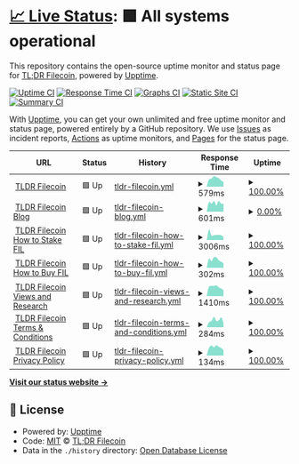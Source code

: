 # [📈 Live Status](https://tl-dr-filecoin.github.io/site-status-monitoring): <!--live status--> **🟩 All systems operational**

This repository contains the open-source uptime monitor and status page for [TL;DR Filecoin](https://filecointldr.io), powered by [Upptime](https://github.com/upptime/upptime).

[![Uptime CI](https://github.com/tl-dr-filecoin/site-status-monitoring/workflows/Uptime%20CI/badge.svg)](https://github.com/tl-dr-filecoin/site-status-monitoring/actions?query=workflow%3A%22Uptime+CI%22)
[![Response Time CI](https://github.com/tl-dr-filecoin/site-status-monitoring/workflows/Response%20Time%20CI/badge.svg)](https://github.com/tl-dr-filecoin/site-status-monitoring/actions?query=workflow%3A%22Response+Time+CI%22)
[![Graphs CI](https://github.com/tl-dr-filecoin/site-status-monitoring/workflows/Graphs%20CI/badge.svg)](https://github.com/tl-dr-filecoin/site-status-monitoring/actions?query=workflow%3A%22Graphs+CI%22)
[![Static Site CI](https://github.com/tl-dr-filecoin/site-status-monitoring/workflows/Static%20Site%20CI/badge.svg)](https://github.com/tl-dr-filecoin/site-status-monitoring/actions?query=workflow%3A%22Static+Site+CI%22)
[![Summary CI](https://github.com/tl-dr-filecoin/site-status-monitoring/workflows/Summary%20CI/badge.svg)](https://github.com/tl-dr-filecoin/site-status-monitoring/actions?query=workflow%3A%22Summary+CI%22)

With [Upptime](https://upptime.js.org), you can get your own unlimited and free uptime monitor and status page, powered entirely by a GitHub repository. We use [Issues](https://github.com/tl-dr-filecoin/site-status-monitoring/issues) as incident reports, [Actions](https://github.com/tl-dr-filecoin/site-status-monitoring/actions) as uptime monitors, and [Pages](https://tl-dr-filecoin.github.io/site-status-monitoring) for the status page.

<!--start: status pages-->
<!-- This summary is generated by Upptime (https://github.com/upptime/upptime) -->
<!-- Do not edit this manually, your changes will be overwritten -->
<!-- prettier-ignore -->
| URL | Status | History | Response Time | Uptime |
| --- | ------ | ------- | ------------- | ------ |
| <img alt="" src="https://icons.duckduckgo.com/ip3/www.filecointldr.io.ico" height="13"> [TLDR Filecoin](https://www.filecointldr.io) | 🟩 Up | [tldr-filecoin.yml](https://github.com/TL-DR-Filecoin/site-status-monitoring/commits/HEAD/history/tldr-filecoin.yml) | <details><summary><img alt="Response time graph" src="./graphs/tldr-filecoin/response-time-week.png" height="20"> 579ms</summary><br><a href="https://tl-dr-filecoin.github.io/site-status-monitoring/history/tldr-filecoin"><img alt="Response time 554" src="https://img.shields.io/endpoint?url=https%3A%2F%2Fraw.githubusercontent.com%2FTL-DR-Filecoin%2Fsite-status-monitoring%2FHEAD%2Fapi%2Ftldr-filecoin%2Fresponse-time.json"></a><br><a href="https://tl-dr-filecoin.github.io/site-status-monitoring/history/tldr-filecoin"><img alt="24-hour response time 700" src="https://img.shields.io/endpoint?url=https%3A%2F%2Fraw.githubusercontent.com%2FTL-DR-Filecoin%2Fsite-status-monitoring%2FHEAD%2Fapi%2Ftldr-filecoin%2Fresponse-time-day.json"></a><br><a href="https://tl-dr-filecoin.github.io/site-status-monitoring/history/tldr-filecoin"><img alt="7-day response time 579" src="https://img.shields.io/endpoint?url=https%3A%2F%2Fraw.githubusercontent.com%2FTL-DR-Filecoin%2Fsite-status-monitoring%2FHEAD%2Fapi%2Ftldr-filecoin%2Fresponse-time-week.json"></a><br><a href="https://tl-dr-filecoin.github.io/site-status-monitoring/history/tldr-filecoin"><img alt="30-day response time 554" src="https://img.shields.io/endpoint?url=https%3A%2F%2Fraw.githubusercontent.com%2FTL-DR-Filecoin%2Fsite-status-monitoring%2FHEAD%2Fapi%2Ftldr-filecoin%2Fresponse-time-month.json"></a><br><a href="https://tl-dr-filecoin.github.io/site-status-monitoring/history/tldr-filecoin"><img alt="1-year response time 554" src="https://img.shields.io/endpoint?url=https%3A%2F%2Fraw.githubusercontent.com%2FTL-DR-Filecoin%2Fsite-status-monitoring%2FHEAD%2Fapi%2Ftldr-filecoin%2Fresponse-time-year.json"></a></details> | <details><summary><a href="https://tl-dr-filecoin.github.io/site-status-monitoring/history/tldr-filecoin">100.00%</a></summary><a href="https://tl-dr-filecoin.github.io/site-status-monitoring/history/tldr-filecoin"><img alt="All-time uptime 100.00%" src="https://img.shields.io/endpoint?url=https%3A%2F%2Fraw.githubusercontent.com%2FTL-DR-Filecoin%2Fsite-status-monitoring%2FHEAD%2Fapi%2Ftldr-filecoin%2Fuptime.json"></a><br><a href="https://tl-dr-filecoin.github.io/site-status-monitoring/history/tldr-filecoin"><img alt="24-hour uptime 100.00%" src="https://img.shields.io/endpoint?url=https%3A%2F%2Fraw.githubusercontent.com%2FTL-DR-Filecoin%2Fsite-status-monitoring%2FHEAD%2Fapi%2Ftldr-filecoin%2Fuptime-day.json"></a><br><a href="https://tl-dr-filecoin.github.io/site-status-monitoring/history/tldr-filecoin"><img alt="7-day uptime 100.00%" src="https://img.shields.io/endpoint?url=https%3A%2F%2Fraw.githubusercontent.com%2FTL-DR-Filecoin%2Fsite-status-monitoring%2FHEAD%2Fapi%2Ftldr-filecoin%2Fuptime-week.json"></a><br><a href="https://tl-dr-filecoin.github.io/site-status-monitoring/history/tldr-filecoin"><img alt="30-day uptime 100.00%" src="https://img.shields.io/endpoint?url=https%3A%2F%2Fraw.githubusercontent.com%2FTL-DR-Filecoin%2Fsite-status-monitoring%2FHEAD%2Fapi%2Ftldr-filecoin%2Fuptime-month.json"></a><br><a href="https://tl-dr-filecoin.github.io/site-status-monitoring/history/tldr-filecoin"><img alt="1-year uptime 100.00%" src="https://img.shields.io/endpoint?url=https%3A%2F%2Fraw.githubusercontent.com%2FTL-DR-Filecoin%2Fsite-status-monitoring%2FHEAD%2Fapi%2Ftldr-filecoin%2Fuptime-year.json"></a></details>
| <img alt="" src="https://icons.duckduckgo.com/ip3/www.filecointldr.io.ico" height="13"> [TLDR Filecoin Blog](https://www.filecointldr.io/blog) | 🟩 Up | [tldr-filecoin-blog.yml](https://github.com/TL-DR-Filecoin/site-status-monitoring/commits/HEAD/history/tldr-filecoin-blog.yml) | <details><summary><img alt="Response time graph" src="./graphs/tldr-filecoin-blog/response-time-week.png" height="20"> 601ms</summary><br><a href="https://tl-dr-filecoin.github.io/site-status-monitoring/history/tldr-filecoin-blog"><img alt="Response time 789" src="https://img.shields.io/endpoint?url=https%3A%2F%2Fraw.githubusercontent.com%2FTL-DR-Filecoin%2Fsite-status-monitoring%2FHEAD%2Fapi%2Ftldr-filecoin-blog%2Fresponse-time.json"></a><br><a href="https://tl-dr-filecoin.github.io/site-status-monitoring/history/tldr-filecoin-blog"><img alt="24-hour response time 552" src="https://img.shields.io/endpoint?url=https%3A%2F%2Fraw.githubusercontent.com%2FTL-DR-Filecoin%2Fsite-status-monitoring%2FHEAD%2Fapi%2Ftldr-filecoin-blog%2Fresponse-time-day.json"></a><br><a href="https://tl-dr-filecoin.github.io/site-status-monitoring/history/tldr-filecoin-blog"><img alt="7-day response time 601" src="https://img.shields.io/endpoint?url=https%3A%2F%2Fraw.githubusercontent.com%2FTL-DR-Filecoin%2Fsite-status-monitoring%2FHEAD%2Fapi%2Ftldr-filecoin-blog%2Fresponse-time-week.json"></a><br><a href="https://tl-dr-filecoin.github.io/site-status-monitoring/history/tldr-filecoin-blog"><img alt="30-day response time 789" src="https://img.shields.io/endpoint?url=https%3A%2F%2Fraw.githubusercontent.com%2FTL-DR-Filecoin%2Fsite-status-monitoring%2FHEAD%2Fapi%2Ftldr-filecoin-blog%2Fresponse-time-month.json"></a><br><a href="https://tl-dr-filecoin.github.io/site-status-monitoring/history/tldr-filecoin-blog"><img alt="1-year response time 789" src="https://img.shields.io/endpoint?url=https%3A%2F%2Fraw.githubusercontent.com%2FTL-DR-Filecoin%2Fsite-status-monitoring%2FHEAD%2Fapi%2Ftldr-filecoin-blog%2Fresponse-time-year.json"></a></details> | <details><summary><a href="https://tl-dr-filecoin.github.io/site-status-monitoring/history/tldr-filecoin-blog">0.00%</a></summary><a href="https://tl-dr-filecoin.github.io/site-status-monitoring/history/tldr-filecoin-blog"><img alt="All-time uptime 22.17%" src="https://img.shields.io/endpoint?url=https%3A%2F%2Fraw.githubusercontent.com%2FTL-DR-Filecoin%2Fsite-status-monitoring%2FHEAD%2Fapi%2Ftldr-filecoin-blog%2Fuptime.json"></a><br><a href="https://tl-dr-filecoin.github.io/site-status-monitoring/history/tldr-filecoin-blog"><img alt="24-hour uptime 0.00%" src="https://img.shields.io/endpoint?url=https%3A%2F%2Fraw.githubusercontent.com%2FTL-DR-Filecoin%2Fsite-status-monitoring%2FHEAD%2Fapi%2Ftldr-filecoin-blog%2Fuptime-day.json"></a><br><a href="https://tl-dr-filecoin.github.io/site-status-monitoring/history/tldr-filecoin-blog"><img alt="7-day uptime 0.00%" src="https://img.shields.io/endpoint?url=https%3A%2F%2Fraw.githubusercontent.com%2FTL-DR-Filecoin%2Fsite-status-monitoring%2FHEAD%2Fapi%2Ftldr-filecoin-blog%2Fuptime-week.json"></a><br><a href="https://tl-dr-filecoin.github.io/site-status-monitoring/history/tldr-filecoin-blog"><img alt="30-day uptime 22.17%" src="https://img.shields.io/endpoint?url=https%3A%2F%2Fraw.githubusercontent.com%2FTL-DR-Filecoin%2Fsite-status-monitoring%2FHEAD%2Fapi%2Ftldr-filecoin-blog%2Fuptime-month.json"></a><br><a href="https://tl-dr-filecoin.github.io/site-status-monitoring/history/tldr-filecoin-blog"><img alt="1-year uptime 22.17%" src="https://img.shields.io/endpoint?url=https%3A%2F%2Fraw.githubusercontent.com%2FTL-DR-Filecoin%2Fsite-status-monitoring%2FHEAD%2Fapi%2Ftldr-filecoin-blog%2Fuptime-year.json"></a></details>
| <img alt="" src="https://icons.duckduckgo.com/ip3/www.filecointldr.io.ico" height="13"> [TLDR Filecoin How to Stake FIL](https://www.filecointldr.io/how-to-stake-filecoin) | 🟩 Up | [tldr-filecoin-how-to-stake-fil.yml](https://github.com/TL-DR-Filecoin/site-status-monitoring/commits/HEAD/history/tldr-filecoin-how-to-stake-fil.yml) | <details><summary><img alt="Response time graph" src="./graphs/tldr-filecoin-how-to-stake-fil/response-time-week.png" height="20"> 3006ms</summary><br><a href="https://tl-dr-filecoin.github.io/site-status-monitoring/history/tldr-filecoin-how-to-stake-fil"><img alt="Response time 3377" src="https://img.shields.io/endpoint?url=https%3A%2F%2Fraw.githubusercontent.com%2FTL-DR-Filecoin%2Fsite-status-monitoring%2FHEAD%2Fapi%2Ftldr-filecoin-how-to-stake-fil%2Fresponse-time.json"></a><br><a href="https://tl-dr-filecoin.github.io/site-status-monitoring/history/tldr-filecoin-how-to-stake-fil"><img alt="24-hour response time 6915" src="https://img.shields.io/endpoint?url=https%3A%2F%2Fraw.githubusercontent.com%2FTL-DR-Filecoin%2Fsite-status-monitoring%2FHEAD%2Fapi%2Ftldr-filecoin-how-to-stake-fil%2Fresponse-time-day.json"></a><br><a href="https://tl-dr-filecoin.github.io/site-status-monitoring/history/tldr-filecoin-how-to-stake-fil"><img alt="7-day response time 3006" src="https://img.shields.io/endpoint?url=https%3A%2F%2Fraw.githubusercontent.com%2FTL-DR-Filecoin%2Fsite-status-monitoring%2FHEAD%2Fapi%2Ftldr-filecoin-how-to-stake-fil%2Fresponse-time-week.json"></a><br><a href="https://tl-dr-filecoin.github.io/site-status-monitoring/history/tldr-filecoin-how-to-stake-fil"><img alt="30-day response time 3377" src="https://img.shields.io/endpoint?url=https%3A%2F%2Fraw.githubusercontent.com%2FTL-DR-Filecoin%2Fsite-status-monitoring%2FHEAD%2Fapi%2Ftldr-filecoin-how-to-stake-fil%2Fresponse-time-month.json"></a><br><a href="https://tl-dr-filecoin.github.io/site-status-monitoring/history/tldr-filecoin-how-to-stake-fil"><img alt="1-year response time 3377" src="https://img.shields.io/endpoint?url=https%3A%2F%2Fraw.githubusercontent.com%2FTL-DR-Filecoin%2Fsite-status-monitoring%2FHEAD%2Fapi%2Ftldr-filecoin-how-to-stake-fil%2Fresponse-time-year.json"></a></details> | <details><summary><a href="https://tl-dr-filecoin.github.io/site-status-monitoring/history/tldr-filecoin-how-to-stake-fil">100.00%</a></summary><a href="https://tl-dr-filecoin.github.io/site-status-monitoring/history/tldr-filecoin-how-to-stake-fil"><img alt="All-time uptime 100.00%" src="https://img.shields.io/endpoint?url=https%3A%2F%2Fraw.githubusercontent.com%2FTL-DR-Filecoin%2Fsite-status-monitoring%2FHEAD%2Fapi%2Ftldr-filecoin-how-to-stake-fil%2Fuptime.json"></a><br><a href="https://tl-dr-filecoin.github.io/site-status-monitoring/history/tldr-filecoin-how-to-stake-fil"><img alt="24-hour uptime 100.00%" src="https://img.shields.io/endpoint?url=https%3A%2F%2Fraw.githubusercontent.com%2FTL-DR-Filecoin%2Fsite-status-monitoring%2FHEAD%2Fapi%2Ftldr-filecoin-how-to-stake-fil%2Fuptime-day.json"></a><br><a href="https://tl-dr-filecoin.github.io/site-status-monitoring/history/tldr-filecoin-how-to-stake-fil"><img alt="7-day uptime 100.00%" src="https://img.shields.io/endpoint?url=https%3A%2F%2Fraw.githubusercontent.com%2FTL-DR-Filecoin%2Fsite-status-monitoring%2FHEAD%2Fapi%2Ftldr-filecoin-how-to-stake-fil%2Fuptime-week.json"></a><br><a href="https://tl-dr-filecoin.github.io/site-status-monitoring/history/tldr-filecoin-how-to-stake-fil"><img alt="30-day uptime 100.00%" src="https://img.shields.io/endpoint?url=https%3A%2F%2Fraw.githubusercontent.com%2FTL-DR-Filecoin%2Fsite-status-monitoring%2FHEAD%2Fapi%2Ftldr-filecoin-how-to-stake-fil%2Fuptime-month.json"></a><br><a href="https://tl-dr-filecoin.github.io/site-status-monitoring/history/tldr-filecoin-how-to-stake-fil"><img alt="1-year uptime 100.00%" src="https://img.shields.io/endpoint?url=https%3A%2F%2Fraw.githubusercontent.com%2FTL-DR-Filecoin%2Fsite-status-monitoring%2FHEAD%2Fapi%2Ftldr-filecoin-how-to-stake-fil%2Fuptime-year.json"></a></details>
| <img alt="" src="https://icons.duckduckgo.com/ip3/www.filecointldr.io.ico" height="13"> [TLDR Filecoin How to Buy FIL](https://www.filecointldr.io/how-to-buy-filecoin) | 🟩 Up | [tldr-filecoin-how-to-buy-fil.yml](https://github.com/TL-DR-Filecoin/site-status-monitoring/commits/HEAD/history/tldr-filecoin-how-to-buy-fil.yml) | <details><summary><img alt="Response time graph" src="./graphs/tldr-filecoin-how-to-buy-fil/response-time-week.png" height="20"> 302ms</summary><br><a href="https://tl-dr-filecoin.github.io/site-status-monitoring/history/tldr-filecoin-how-to-buy-fil"><img alt="Response time 328" src="https://img.shields.io/endpoint?url=https%3A%2F%2Fraw.githubusercontent.com%2FTL-DR-Filecoin%2Fsite-status-monitoring%2FHEAD%2Fapi%2Ftldr-filecoin-how-to-buy-fil%2Fresponse-time.json"></a><br><a href="https://tl-dr-filecoin.github.io/site-status-monitoring/history/tldr-filecoin-how-to-buy-fil"><img alt="24-hour response time 292" src="https://img.shields.io/endpoint?url=https%3A%2F%2Fraw.githubusercontent.com%2FTL-DR-Filecoin%2Fsite-status-monitoring%2FHEAD%2Fapi%2Ftldr-filecoin-how-to-buy-fil%2Fresponse-time-day.json"></a><br><a href="https://tl-dr-filecoin.github.io/site-status-monitoring/history/tldr-filecoin-how-to-buy-fil"><img alt="7-day response time 302" src="https://img.shields.io/endpoint?url=https%3A%2F%2Fraw.githubusercontent.com%2FTL-DR-Filecoin%2Fsite-status-monitoring%2FHEAD%2Fapi%2Ftldr-filecoin-how-to-buy-fil%2Fresponse-time-week.json"></a><br><a href="https://tl-dr-filecoin.github.io/site-status-monitoring/history/tldr-filecoin-how-to-buy-fil"><img alt="30-day response time 328" src="https://img.shields.io/endpoint?url=https%3A%2F%2Fraw.githubusercontent.com%2FTL-DR-Filecoin%2Fsite-status-monitoring%2FHEAD%2Fapi%2Ftldr-filecoin-how-to-buy-fil%2Fresponse-time-month.json"></a><br><a href="https://tl-dr-filecoin.github.io/site-status-monitoring/history/tldr-filecoin-how-to-buy-fil"><img alt="1-year response time 328" src="https://img.shields.io/endpoint?url=https%3A%2F%2Fraw.githubusercontent.com%2FTL-DR-Filecoin%2Fsite-status-monitoring%2FHEAD%2Fapi%2Ftldr-filecoin-how-to-buy-fil%2Fresponse-time-year.json"></a></details> | <details><summary><a href="https://tl-dr-filecoin.github.io/site-status-monitoring/history/tldr-filecoin-how-to-buy-fil">100.00%</a></summary><a href="https://tl-dr-filecoin.github.io/site-status-monitoring/history/tldr-filecoin-how-to-buy-fil"><img alt="All-time uptime 100.00%" src="https://img.shields.io/endpoint?url=https%3A%2F%2Fraw.githubusercontent.com%2FTL-DR-Filecoin%2Fsite-status-monitoring%2FHEAD%2Fapi%2Ftldr-filecoin-how-to-buy-fil%2Fuptime.json"></a><br><a href="https://tl-dr-filecoin.github.io/site-status-monitoring/history/tldr-filecoin-how-to-buy-fil"><img alt="24-hour uptime 100.00%" src="https://img.shields.io/endpoint?url=https%3A%2F%2Fraw.githubusercontent.com%2FTL-DR-Filecoin%2Fsite-status-monitoring%2FHEAD%2Fapi%2Ftldr-filecoin-how-to-buy-fil%2Fuptime-day.json"></a><br><a href="https://tl-dr-filecoin.github.io/site-status-monitoring/history/tldr-filecoin-how-to-buy-fil"><img alt="7-day uptime 100.00%" src="https://img.shields.io/endpoint?url=https%3A%2F%2Fraw.githubusercontent.com%2FTL-DR-Filecoin%2Fsite-status-monitoring%2FHEAD%2Fapi%2Ftldr-filecoin-how-to-buy-fil%2Fuptime-week.json"></a><br><a href="https://tl-dr-filecoin.github.io/site-status-monitoring/history/tldr-filecoin-how-to-buy-fil"><img alt="30-day uptime 100.00%" src="https://img.shields.io/endpoint?url=https%3A%2F%2Fraw.githubusercontent.com%2FTL-DR-Filecoin%2Fsite-status-monitoring%2FHEAD%2Fapi%2Ftldr-filecoin-how-to-buy-fil%2Fuptime-month.json"></a><br><a href="https://tl-dr-filecoin.github.io/site-status-monitoring/history/tldr-filecoin-how-to-buy-fil"><img alt="1-year uptime 100.00%" src="https://img.shields.io/endpoint?url=https%3A%2F%2Fraw.githubusercontent.com%2FTL-DR-Filecoin%2Fsite-status-monitoring%2FHEAD%2Fapi%2Ftldr-filecoin-how-to-buy-fil%2Fuptime-year.json"></a></details>
| <img alt="" src="https://icons.duckduckgo.com/ip3/www.filecointldr.io.ico" height="13"> [TLDR Filecoin Views and Research](https://www.filecointldr.io/views-and-research) | 🟩 Up | [tldr-filecoin-views-and-research.yml](https://github.com/TL-DR-Filecoin/site-status-monitoring/commits/HEAD/history/tldr-filecoin-views-and-research.yml) | <details><summary><img alt="Response time graph" src="./graphs/tldr-filecoin-views-and-research/response-time-week.png" height="20"> 1410ms</summary><br><a href="https://tl-dr-filecoin.github.io/site-status-monitoring/history/tldr-filecoin-views-and-research"><img alt="Response time 1572" src="https://img.shields.io/endpoint?url=https%3A%2F%2Fraw.githubusercontent.com%2FTL-DR-Filecoin%2Fsite-status-monitoring%2FHEAD%2Fapi%2Ftldr-filecoin-views-and-research%2Fresponse-time.json"></a><br><a href="https://tl-dr-filecoin.github.io/site-status-monitoring/history/tldr-filecoin-views-and-research"><img alt="24-hour response time 1295" src="https://img.shields.io/endpoint?url=https%3A%2F%2Fraw.githubusercontent.com%2FTL-DR-Filecoin%2Fsite-status-monitoring%2FHEAD%2Fapi%2Ftldr-filecoin-views-and-research%2Fresponse-time-day.json"></a><br><a href="https://tl-dr-filecoin.github.io/site-status-monitoring/history/tldr-filecoin-views-and-research"><img alt="7-day response time 1410" src="https://img.shields.io/endpoint?url=https%3A%2F%2Fraw.githubusercontent.com%2FTL-DR-Filecoin%2Fsite-status-monitoring%2FHEAD%2Fapi%2Ftldr-filecoin-views-and-research%2Fresponse-time-week.json"></a><br><a href="https://tl-dr-filecoin.github.io/site-status-monitoring/history/tldr-filecoin-views-and-research"><img alt="30-day response time 1572" src="https://img.shields.io/endpoint?url=https%3A%2F%2Fraw.githubusercontent.com%2FTL-DR-Filecoin%2Fsite-status-monitoring%2FHEAD%2Fapi%2Ftldr-filecoin-views-and-research%2Fresponse-time-month.json"></a><br><a href="https://tl-dr-filecoin.github.io/site-status-monitoring/history/tldr-filecoin-views-and-research"><img alt="1-year response time 1572" src="https://img.shields.io/endpoint?url=https%3A%2F%2Fraw.githubusercontent.com%2FTL-DR-Filecoin%2Fsite-status-monitoring%2FHEAD%2Fapi%2Ftldr-filecoin-views-and-research%2Fresponse-time-year.json"></a></details> | <details><summary><a href="https://tl-dr-filecoin.github.io/site-status-monitoring/history/tldr-filecoin-views-and-research">100.00%</a></summary><a href="https://tl-dr-filecoin.github.io/site-status-monitoring/history/tldr-filecoin-views-and-research"><img alt="All-time uptime 100.00%" src="https://img.shields.io/endpoint?url=https%3A%2F%2Fraw.githubusercontent.com%2FTL-DR-Filecoin%2Fsite-status-monitoring%2FHEAD%2Fapi%2Ftldr-filecoin-views-and-research%2Fuptime.json"></a><br><a href="https://tl-dr-filecoin.github.io/site-status-monitoring/history/tldr-filecoin-views-and-research"><img alt="24-hour uptime 100.00%" src="https://img.shields.io/endpoint?url=https%3A%2F%2Fraw.githubusercontent.com%2FTL-DR-Filecoin%2Fsite-status-monitoring%2FHEAD%2Fapi%2Ftldr-filecoin-views-and-research%2Fuptime-day.json"></a><br><a href="https://tl-dr-filecoin.github.io/site-status-monitoring/history/tldr-filecoin-views-and-research"><img alt="7-day uptime 100.00%" src="https://img.shields.io/endpoint?url=https%3A%2F%2Fraw.githubusercontent.com%2FTL-DR-Filecoin%2Fsite-status-monitoring%2FHEAD%2Fapi%2Ftldr-filecoin-views-and-research%2Fuptime-week.json"></a><br><a href="https://tl-dr-filecoin.github.io/site-status-monitoring/history/tldr-filecoin-views-and-research"><img alt="30-day uptime 100.00%" src="https://img.shields.io/endpoint?url=https%3A%2F%2Fraw.githubusercontent.com%2FTL-DR-Filecoin%2Fsite-status-monitoring%2FHEAD%2Fapi%2Ftldr-filecoin-views-and-research%2Fuptime-month.json"></a><br><a href="https://tl-dr-filecoin.github.io/site-status-monitoring/history/tldr-filecoin-views-and-research"><img alt="1-year uptime 100.00%" src="https://img.shields.io/endpoint?url=https%3A%2F%2Fraw.githubusercontent.com%2FTL-DR-Filecoin%2Fsite-status-monitoring%2FHEAD%2Fapi%2Ftldr-filecoin-views-and-research%2Fuptime-year.json"></a></details>
| <img alt="" src="https://icons.duckduckgo.com/ip3/www.filecointldr.io.ico" height="13"> [TLDR Filecoin Terms & Conditions](https://www.filecointldr.io/terms) | 🟩 Up | [tldr-filecoin-terms-and-conditions.yml](https://github.com/TL-DR-Filecoin/site-status-monitoring/commits/HEAD/history/tldr-filecoin-terms-and-conditions.yml) | <details><summary><img alt="Response time graph" src="./graphs/tldr-filecoin-terms-and-conditions/response-time-week.png" height="20"> 284ms</summary><br><a href="https://tl-dr-filecoin.github.io/site-status-monitoring/history/tldr-filecoin-terms-and-conditions"><img alt="Response time 284" src="https://img.shields.io/endpoint?url=https%3A%2F%2Fraw.githubusercontent.com%2FTL-DR-Filecoin%2Fsite-status-monitoring%2FHEAD%2Fapi%2Ftldr-filecoin-terms-and-conditions%2Fresponse-time.json"></a><br><a href="https://tl-dr-filecoin.github.io/site-status-monitoring/history/tldr-filecoin-terms-and-conditions"><img alt="24-hour response time 251" src="https://img.shields.io/endpoint?url=https%3A%2F%2Fraw.githubusercontent.com%2FTL-DR-Filecoin%2Fsite-status-monitoring%2FHEAD%2Fapi%2Ftldr-filecoin-terms-and-conditions%2Fresponse-time-day.json"></a><br><a href="https://tl-dr-filecoin.github.io/site-status-monitoring/history/tldr-filecoin-terms-and-conditions"><img alt="7-day response time 284" src="https://img.shields.io/endpoint?url=https%3A%2F%2Fraw.githubusercontent.com%2FTL-DR-Filecoin%2Fsite-status-monitoring%2FHEAD%2Fapi%2Ftldr-filecoin-terms-and-conditions%2Fresponse-time-week.json"></a><br><a href="https://tl-dr-filecoin.github.io/site-status-monitoring/history/tldr-filecoin-terms-and-conditions"><img alt="30-day response time 284" src="https://img.shields.io/endpoint?url=https%3A%2F%2Fraw.githubusercontent.com%2FTL-DR-Filecoin%2Fsite-status-monitoring%2FHEAD%2Fapi%2Ftldr-filecoin-terms-and-conditions%2Fresponse-time-month.json"></a><br><a href="https://tl-dr-filecoin.github.io/site-status-monitoring/history/tldr-filecoin-terms-and-conditions"><img alt="1-year response time 284" src="https://img.shields.io/endpoint?url=https%3A%2F%2Fraw.githubusercontent.com%2FTL-DR-Filecoin%2Fsite-status-monitoring%2FHEAD%2Fapi%2Ftldr-filecoin-terms-and-conditions%2Fresponse-time-year.json"></a></details> | <details><summary><a href="https://tl-dr-filecoin.github.io/site-status-monitoring/history/tldr-filecoin-terms-and-conditions">100.00%</a></summary><a href="https://tl-dr-filecoin.github.io/site-status-monitoring/history/tldr-filecoin-terms-and-conditions"><img alt="All-time uptime 100.00%" src="https://img.shields.io/endpoint?url=https%3A%2F%2Fraw.githubusercontent.com%2FTL-DR-Filecoin%2Fsite-status-monitoring%2FHEAD%2Fapi%2Ftldr-filecoin-terms-and-conditions%2Fuptime.json"></a><br><a href="https://tl-dr-filecoin.github.io/site-status-monitoring/history/tldr-filecoin-terms-and-conditions"><img alt="24-hour uptime 100.00%" src="https://img.shields.io/endpoint?url=https%3A%2F%2Fraw.githubusercontent.com%2FTL-DR-Filecoin%2Fsite-status-monitoring%2FHEAD%2Fapi%2Ftldr-filecoin-terms-and-conditions%2Fuptime-day.json"></a><br><a href="https://tl-dr-filecoin.github.io/site-status-monitoring/history/tldr-filecoin-terms-and-conditions"><img alt="7-day uptime 100.00%" src="https://img.shields.io/endpoint?url=https%3A%2F%2Fraw.githubusercontent.com%2FTL-DR-Filecoin%2Fsite-status-monitoring%2FHEAD%2Fapi%2Ftldr-filecoin-terms-and-conditions%2Fuptime-week.json"></a><br><a href="https://tl-dr-filecoin.github.io/site-status-monitoring/history/tldr-filecoin-terms-and-conditions"><img alt="30-day uptime 100.00%" src="https://img.shields.io/endpoint?url=https%3A%2F%2Fraw.githubusercontent.com%2FTL-DR-Filecoin%2Fsite-status-monitoring%2FHEAD%2Fapi%2Ftldr-filecoin-terms-and-conditions%2Fuptime-month.json"></a><br><a href="https://tl-dr-filecoin.github.io/site-status-monitoring/history/tldr-filecoin-terms-and-conditions"><img alt="1-year uptime 100.00%" src="https://img.shields.io/endpoint?url=https%3A%2F%2Fraw.githubusercontent.com%2FTL-DR-Filecoin%2Fsite-status-monitoring%2FHEAD%2Fapi%2Ftldr-filecoin-terms-and-conditions%2Fuptime-year.json"></a></details>
| <img alt="" src="https://icons.duckduckgo.com/ip3/filecointldr.io.ico" height="13"> [TLDR Filecoin Privacy Policy](https://filecointldr.io/privacy-policy) | 🟩 Up | [tldr-filecoin-privacy-policy.yml](https://github.com/TL-DR-Filecoin/site-status-monitoring/commits/HEAD/history/tldr-filecoin-privacy-policy.yml) | <details><summary><img alt="Response time graph" src="./graphs/tldr-filecoin-privacy-policy/response-time-week.png" height="20"> 134ms</summary><br><a href="https://tl-dr-filecoin.github.io/site-status-monitoring/history/tldr-filecoin-privacy-policy"><img alt="Response time 131" src="https://img.shields.io/endpoint?url=https%3A%2F%2Fraw.githubusercontent.com%2FTL-DR-Filecoin%2Fsite-status-monitoring%2FHEAD%2Fapi%2Ftldr-filecoin-privacy-policy%2Fresponse-time.json"></a><br><a href="https://tl-dr-filecoin.github.io/site-status-monitoring/history/tldr-filecoin-privacy-policy"><img alt="24-hour response time 134" src="https://img.shields.io/endpoint?url=https%3A%2F%2Fraw.githubusercontent.com%2FTL-DR-Filecoin%2Fsite-status-monitoring%2FHEAD%2Fapi%2Ftldr-filecoin-privacy-policy%2Fresponse-time-day.json"></a><br><a href="https://tl-dr-filecoin.github.io/site-status-monitoring/history/tldr-filecoin-privacy-policy"><img alt="7-day response time 134" src="https://img.shields.io/endpoint?url=https%3A%2F%2Fraw.githubusercontent.com%2FTL-DR-Filecoin%2Fsite-status-monitoring%2FHEAD%2Fapi%2Ftldr-filecoin-privacy-policy%2Fresponse-time-week.json"></a><br><a href="https://tl-dr-filecoin.github.io/site-status-monitoring/history/tldr-filecoin-privacy-policy"><img alt="30-day response time 131" src="https://img.shields.io/endpoint?url=https%3A%2F%2Fraw.githubusercontent.com%2FTL-DR-Filecoin%2Fsite-status-monitoring%2FHEAD%2Fapi%2Ftldr-filecoin-privacy-policy%2Fresponse-time-month.json"></a><br><a href="https://tl-dr-filecoin.github.io/site-status-monitoring/history/tldr-filecoin-privacy-policy"><img alt="1-year response time 131" src="https://img.shields.io/endpoint?url=https%3A%2F%2Fraw.githubusercontent.com%2FTL-DR-Filecoin%2Fsite-status-monitoring%2FHEAD%2Fapi%2Ftldr-filecoin-privacy-policy%2Fresponse-time-year.json"></a></details> | <details><summary><a href="https://tl-dr-filecoin.github.io/site-status-monitoring/history/tldr-filecoin-privacy-policy">100.00%</a></summary><a href="https://tl-dr-filecoin.github.io/site-status-monitoring/history/tldr-filecoin-privacy-policy"><img alt="All-time uptime 100.00%" src="https://img.shields.io/endpoint?url=https%3A%2F%2Fraw.githubusercontent.com%2FTL-DR-Filecoin%2Fsite-status-monitoring%2FHEAD%2Fapi%2Ftldr-filecoin-privacy-policy%2Fuptime.json"></a><br><a href="https://tl-dr-filecoin.github.io/site-status-monitoring/history/tldr-filecoin-privacy-policy"><img alt="24-hour uptime 100.00%" src="https://img.shields.io/endpoint?url=https%3A%2F%2Fraw.githubusercontent.com%2FTL-DR-Filecoin%2Fsite-status-monitoring%2FHEAD%2Fapi%2Ftldr-filecoin-privacy-policy%2Fuptime-day.json"></a><br><a href="https://tl-dr-filecoin.github.io/site-status-monitoring/history/tldr-filecoin-privacy-policy"><img alt="7-day uptime 100.00%" src="https://img.shields.io/endpoint?url=https%3A%2F%2Fraw.githubusercontent.com%2FTL-DR-Filecoin%2Fsite-status-monitoring%2FHEAD%2Fapi%2Ftldr-filecoin-privacy-policy%2Fuptime-week.json"></a><br><a href="https://tl-dr-filecoin.github.io/site-status-monitoring/history/tldr-filecoin-privacy-policy"><img alt="30-day uptime 100.00%" src="https://img.shields.io/endpoint?url=https%3A%2F%2Fraw.githubusercontent.com%2FTL-DR-Filecoin%2Fsite-status-monitoring%2FHEAD%2Fapi%2Ftldr-filecoin-privacy-policy%2Fuptime-month.json"></a><br><a href="https://tl-dr-filecoin.github.io/site-status-monitoring/history/tldr-filecoin-privacy-policy"><img alt="1-year uptime 100.00%" src="https://img.shields.io/endpoint?url=https%3A%2F%2Fraw.githubusercontent.com%2FTL-DR-Filecoin%2Fsite-status-monitoring%2FHEAD%2Fapi%2Ftldr-filecoin-privacy-policy%2Fuptime-year.json"></a></details>

<!--end: status pages-->

[**Visit our status website →**](https://tl-dr-filecoin.github.io/site-status-monitoring)

## 📄 License

- Powered by: [Upptime](https://github.com/upptime/upptime)
- Code: [MIT](./LICENSE) © [TL;DR Filecoin](https://filecointldr.io)
- Data in the `./history` directory: [Open Database License](https://opendatacommons.org/licenses/odbl/1-0/)
